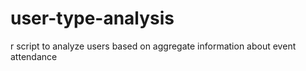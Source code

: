 # user-type-analysis
r script to analyze users based on aggregate information about event attendance
